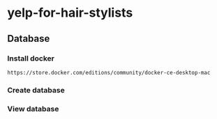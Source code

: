 # yelp-for-hair-stylists

## Database

### Install docker
```
https://store.docker.com/editions/community/docker-ce-desktop-mac
```

### Create database

### View database
```

```
